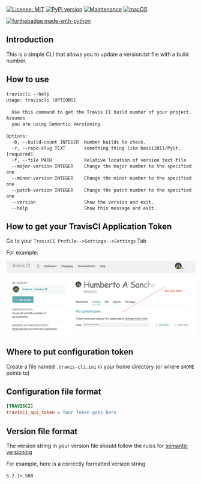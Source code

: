 [![License: MIT](https://img.shields.io/badge/License-MIT-yellow.svg)](https://opensource.org/licenses/MIT)
[![PyPI version](https://badge.fury.io/py/traviscli.svg)](https://badge.fury.io/py/traviscli)
[![Maintenance](https://img.shields.io/badge/Maintained%3F-yes-green.svg)](https://GitHub.com/Naereen/StrapDown.js/graphs/commit-activity)
[![macOS](https://svgshare.com/i/ZjP.svg)](https://svgshare.com/i/ZjP.svg)

[![forthebadge made-with-python](http://ForTheBadge.com/images/badges/made-with-python.svg)](https://www.python.org/)

## Introduction
This is a simple CLI that allows you to update a version.txt file with a build number.
    
## How to use

```commandline
traviscli --help
Usage: traviscli [OPTIONS]

  Use this command to get the Travis CI build number of your project.  Assumes
  you are using Semantic Versioning

Options:
  -b, --build-count INTEGER  Number builds to check.
  -r, --repo-slug TEXT       something thing like hasii2011/PyUt.  [required]
  -f, --file PATH            Relative location of version text file
  --major-version INTEGER    Change the major number to the specified one
  --minor-version INTEGER    Change the minor number to the specified one
  --patch-version INTEGER    Change the patch number to the specified one
  --version                  Show the version and exit.
  --help                     Show this message and exit.
```
## How to get your TravisCI Application Token
Go to your `TravisCI Profile-->Settings-->Settings` Tab

For example:

![image info](./images/TravisCI-ApplicationToken.png)

## Where to put configuration token 
Create a file named `.travis-cli.ini` in your home directory (or where `$HOME` points to)

## Configuration file format
```ini
[TRAVISCI]
travisci_api_token = Your Token goes here
```
## Version file format

The version string in your version file should follow the rules for [semantic versioning](https://semver.org)

For example, here is a correctly formatted version string

`6.2.1+.500`





